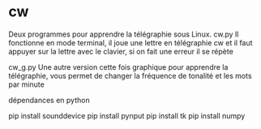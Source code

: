 # cw
Deux programmes pour apprendre la télégraphie sous Linux.
cw.py
 Il fonctionne en mode terminal,
 il joue une lettre en télégraphie cw et il faut appuyer sur la lettre avec le clavier, si on fait une erreur il se répète

cw_g.py
Une autre version cette fois graphique pour apprendre la télégraphie, 
vous permet de changer la fréquence de tonalité et les mots par minute

dépendances en python

pip install sounddevice
pip install pynput
pip install tk
pip install numpy
